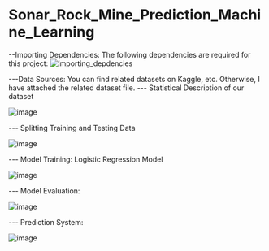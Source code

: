 # Sonar_Rock_Mine_Prediction_Machine_Learning
--Importing Dependencies:
The following dependencies are required for this project:
![importing_depdencies](https://github.com/mohmdumer/Sonar_Rock_-_Mine_Prediction_Machine_Learning/assets/120613470/2ebca4d1-4253-4a9c-afb5-038ca2243e33)

---Data Sources:
You can find related datasets  on Kaggle, etc.
Otherwise, I have attached the related dataset file.
--- Statistical Description of our dataset

![image](https://github.com/mohmdumer/Sonar_Rock_-_Mine_Prediction_Machine_Learning/assets/120613470/33dc75d6-dbe3-4cff-af4d-b2e25b399f13)


--- Splitting Training and Testing Data



![image](https://github.com/mohmdumer/Sonar_Rock_-_Mine_Prediction_Machine_Learning/assets/120613470/66ad398a-e954-49f4-9a59-0ed2ad6e0548)



--- Model Training: Logistic Regression Model



![image](https://github.com/mohmdumer/Sonar_Rock_-_Mine_Prediction_Machine_Learning/assets/120613470/4ed4c5d0-f692-4669-80a6-94793bd08bdb)



--- Model Evaluation:


![image](https://github.com/mohmdumer/Sonar_Rock_-_Mine_Prediction_Machine_Learning/assets/120613470/c742a5c5-c64f-4339-8fc4-0ebfb6660e99)



--- Prediction System:



![image](https://github.com/mohmdumer/Sonar_Rock_-_Mine_Prediction_Machine_Learning/assets/120613470/2a3ee1c5-705f-45af-beba-03daea33609a)
